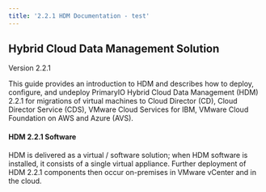 ```yaml
---
title: '2.2.1 HDM Documentation - test'
---
```


## Hybrid Cloud Data Management Solution
Version 2.2.1

This guide provides an introduction to HDM and describes how to deploy, configure, and undeploy PrimaryIO Hybrid Cloud Data Management (HDM) 2.2.1 for migrations of virtual machines to Cloud Director (CD), Cloud Director Service (CDS), VMware Cloud Services for IBM, VMware Cloud Foundation on AWS and Azure (AVS).

#### HDM 2.2.1 Software

HDM is delivered as a virtual / software solution; when HDM software is installed, it consists of a single virtual appliance. Further deployment of HDM 2.2.1 components then occur on-premises in VMware vCenter and in the cloud.

